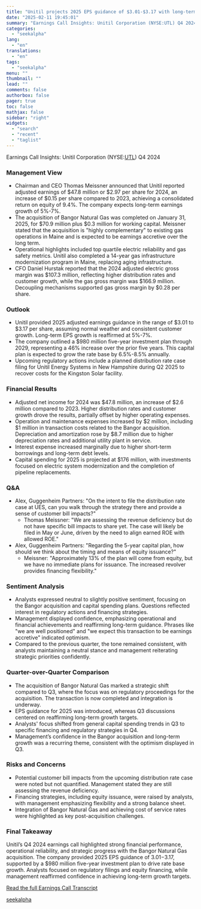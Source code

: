 ```yaml
---
title: "Unitil projects 2025 EPS guidance of $3.01-$3.17 with long-term growth backed by $980M investment plan"
date: "2025-02-11 19:45:01"
summary: "Earnings Call Insights: Unitil Corporation (NYSE:UTL) Q4 2024 Management View Chairman and CEO Thomas Meissner announced that Unitil reported adjusted earnings of $47.8 million or $2.97 per share for 2024, an increase of $0.15 per share compared to 2023, achieving a consolidated return on equity of 9.4%. The company expects..."
categories:
  - "seekalpha"
lang:
  - "en"
translations:
  - "en"
tags:
  - "seekalpha"
menu: ""
thumbnail: ""
lead: ""
comments: false
authorbox: false
pager: true
toc: false
mathjax: false
sidebar: "right"
widgets:
  - "search"
  - "recent"
  - "taglist"
---
```


Earnings Call Insights: Unitil Corporation (NYSE:[UTL](https://seekingalpha.com/symbol/UTL "Unitil Corporation")) Q4 2024

### Management View

* Chairman and CEO Thomas Meissner announced that Unitil reported adjusted earnings of $47.8 million or $2.97 per share for 2024, an increase of $0.15 per share compared to 2023, achieving a consolidated return on equity of 9.4%. The company expects long-term earnings growth of 5%-7%.
* The acquisition of Bangor Natural Gas was completed on January 31, 2025, for $70.9 million plus $0.3 million for working capital. Meissner stated that the acquisition is "highly complementary" to existing gas operations in Maine and is expected to be earnings accretive over the long term.
* Operational highlights included top quartile electric reliability and gas safety metrics. Unitil also completed a 14-year gas infrastructure modernization program in Maine, replacing aging infrastructure.
* CFO Daniel Hurstak reported that the 2024 adjusted electric gross margin was $107.3 million, reflecting higher distribution rates and customer growth, while the gas gross margin was $166.9 million. Decoupling mechanisms supported gas gross margin by $0.28 per share.

### Outlook

* Unitil provided 2025 adjusted earnings guidance in the range of $3.01 to $3.17 per share, assuming normal weather and consistent customer growth. Long-term EPS growth is reaffirmed at 5%-7%.
* The company outlined a $980 million five-year investment plan through 2029, representing a 46% increase over the prior five years. This capital plan is expected to grow the rate base by 6.5%-8.5% annually.
* Upcoming regulatory actions include a planned distribution rate case filing for Unitil Energy Systems in New Hampshire during Q2 2025 to recover costs for the Kingston Solar facility.

### Financial Results

* Adjusted net income for 2024 was $47.8 million, an increase of $2.6 million compared to 2023. Higher distribution rates and customer growth drove the results, partially offset by higher operating expenses.
* Operation and maintenance expenses increased by $2 million, including $1 million in transaction costs related to the Bangor acquisition. Depreciation and amortization rose by $8.7 million due to higher depreciation rates and additional utility plant in service.
* Interest expense increased marginally due to higher short-term borrowings and long-term debt levels.
* Capital spending for 2025 is projected at $176 million, with investments focused on electric system modernization and the completion of pipeline replacements.

### Q&A

* Alex, Guggenheim Partners: "On the intent to file the distribution rate case at UES, can you walk through the strategy there and provide a sense of customer bill impacts?"
  + Thomas Meissner: "We are assessing the revenue deficiency but do not have specific bill impacts to share yet. The case will likely be filed in May or June, driven by the need to align earned ROE with allowed ROE."
* Alex, Guggenheim Partners: "Regarding the 5-year capital plan, how should we think about the timing and means of equity issuance?"
  + Meissner: "Approximately 13% of the plan will come from equity, but we have no immediate plans for issuance. The increased revolver provides financing flexibility."

### Sentiment Analysis

* Analysts expressed neutral to slightly positive sentiment, focusing on the Bangor acquisition and capital spending plans. Questions reflected interest in regulatory actions and financing strategies.
* Management displayed confidence, emphasizing operational and financial achievements and reaffirming long-term guidance. Phrases like "we are well positioned" and "we expect this transaction to be earnings accretive" indicated optimism.
* Compared to the previous quarter, the tone remained consistent, with analysts maintaining a neutral stance and management reiterating strategic priorities confidently.

### Quarter-over-Quarter Comparison

* The acquisition of Bangor Natural Gas marked a strategic shift compared to Q3, where the focus was on regulatory proceedings for the acquisition. The transaction is now completed and integration is underway.
* EPS guidance for 2025 was introduced, whereas Q3 discussions centered on reaffirming long-term growth targets.
* Analysts' focus shifted from general capital spending trends in Q3 to specific financing and regulatory strategies in Q4.
* Management’s confidence in the Bangor acquisition and long-term growth was a recurring theme, consistent with the optimism displayed in Q3.

### Risks and Concerns

* Potential customer bill impacts from the upcoming distribution rate case were noted but not quantified. Management stated they are still assessing the revenue deficiency.
* Financing strategies, including equity issuance, were raised by analysts, with management emphasizing flexibility and a strong balance sheet.
* Integration of Bangor Natural Gas and achieving cost of service rates were highlighted as key post-acquisition challenges.

### Final Takeaway

Unitil’s Q4 2024 earnings call highlighted strong financial performance, operational reliability, and strategic progress with the Bangor Natural Gas acquisition. The company provided 2025 EPS guidance of $3.01-$3.17, supported by a $980 million five-year investment plan to drive rate base growth. Analysts focused on regulatory filings and equity financing, while management reaffirmed confidence in achieving long-term growth targets.

[Read the full Earnings Call Transcript](https://seekingalpha.com/symbol/UTL/earnings/transcripts)

[seekalpha](https://seekingalpha.com/news/4406247-unitil-projects-2025-eps-guidance-of-3_01-3_17-with-long-term-growth-backed-by-980m)
